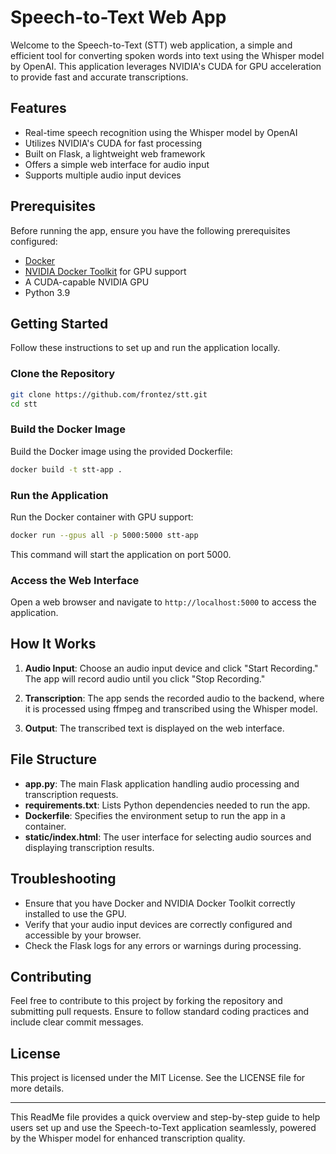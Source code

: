 # Speech-to-Text Web App

Welcome to the Speech-to-Text (STT) web application, a simple and efficient tool for converting spoken words into text using the Whisper model by OpenAI. This application leverages NVIDIA's CUDA for GPU acceleration to provide fast and accurate transcriptions.

## Features

- Real-time speech recognition using the Whisper model by OpenAI
- Utilizes NVIDIA's CUDA for fast processing
- Built on Flask, a lightweight web framework
- Offers a simple web interface for audio input
- Supports multiple audio input devices

## Prerequisites

Before running the app, ensure you have the following prerequisites configured:

- [Docker](https://www.docker.com/)
- [NVIDIA Docker Toolkit](https://docs.nvidia.com/datacenter/cloud-native/container-toolkit/install-guide.html) for GPU support
- A CUDA-capable NVIDIA GPU
- Python 3.9

## Getting Started

Follow these instructions to set up and run the application locally.

### Clone the Repository

```bash
git clone https://github.com/frontez/stt.git
cd stt
```

### Build the Docker Image

Build the Docker image using the provided Dockerfile:

```bash
docker build -t stt-app .
```

### Run the Application

Run the Docker container with GPU support:

```bash
docker run --gpus all -p 5000:5000 stt-app
```

This command will start the application on port 5000.

### Access the Web Interface

Open a web browser and navigate to `http://localhost:5000` to access the application.

## How It Works

1. **Audio Input**: Choose an audio input device and click "Start Recording." The app will record audio until you click "Stop Recording."

2. **Transcription**: The app sends the recorded audio to the backend, where it is processed using ffmpeg and transcribed using the Whisper model.

3. **Output**: The transcribed text is displayed on the web interface.

## File Structure

- **app.py**: The main Flask application handling audio processing and transcription requests.
- **requirements.txt**: Lists Python dependencies needed to run the app.
- **Dockerfile**: Specifies the environment setup to run the app in a container.
- **static/index.html**: The user interface for selecting audio sources and displaying transcription results.

## Troubleshooting

- Ensure that you have Docker and NVIDIA Docker Toolkit correctly installed to use the GPU.
- Verify that your audio input devices are correctly configured and accessible by your browser.
- Check the Flask logs for any errors or warnings during processing.

## Contributing

Feel free to contribute to this project by forking the repository and submitting pull requests. Ensure to follow standard coding practices and include clear commit messages.

## License

This project is licensed under the MIT License. See the LICENSE file for more details.

---

This ReadMe file provides a quick overview and step-by-step guide to help users set up and use the Speech-to-Text application seamlessly, powered by the Whisper model for enhanced transcription quality.
